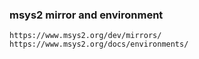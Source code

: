 


### msys2 mirror and  environment

    https://www.msys2.org/dev/mirrors/
    https://www.msys2.org/docs/environments/
